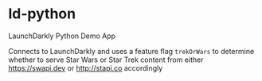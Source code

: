 # ld-python
LaunchDarkly Python Demo App

Connects to LaunchDarkly and uses a feature flag `trekOrWars` to determine whether to serve Star Wars or Star Trek content from either https://swapi.dev or http://stapi.co accordingly
